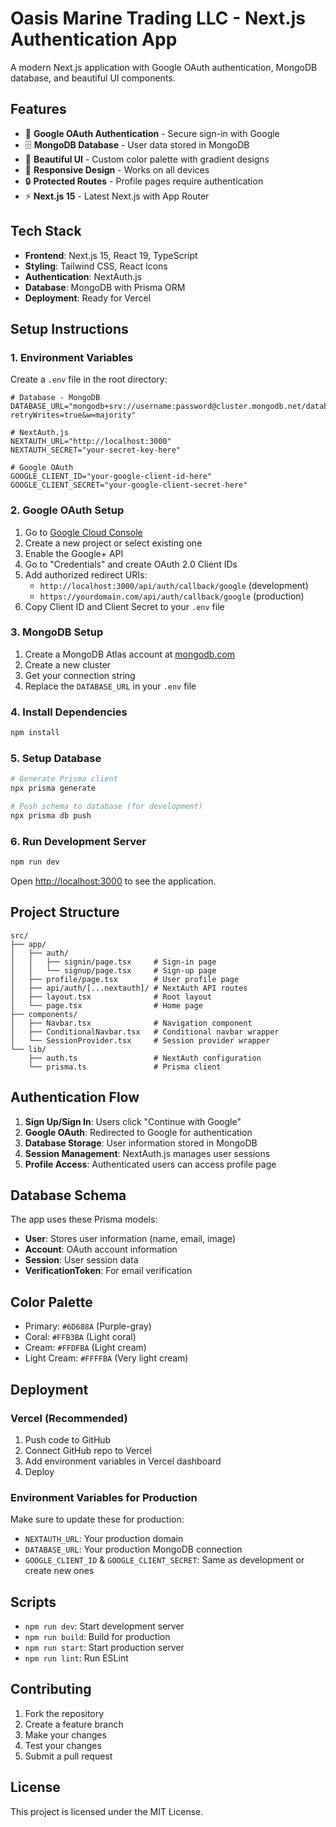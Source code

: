 # Oasis Marine Trading LLC - Next.js Authentication App

A modern Next.js application with Google OAuth authentication, MongoDB database, and beautiful UI components.

## Features

- 🔐 **Google OAuth Authentication** - Secure sign-in with Google
- 🗄️ **MongoDB Database** - User data stored in MongoDB
- 🎨 **Beautiful UI** - Custom color palette with gradient designs
- 📱 **Responsive Design** - Works on all devices
- 🔒 **Protected Routes** - Profile pages require authentication
- ⚡ **Next.js 15** - Latest Next.js with App Router

## Tech Stack

- **Frontend**: Next.js 15, React 19, TypeScript
- **Styling**: Tailwind CSS, React Icons
- **Authentication**: NextAuth.js
- **Database**: MongoDB with Prisma ORM
- **Deployment**: Ready for Vercel

## Setup Instructions

### 1. Environment Variables

Create a `.env` file in the root directory:

```env
# Database - MongoDB
DATABASE_URL="mongodb+srv://username:password@cluster.mongodb.net/database_name?retryWrites=true&w=majority"

# NextAuth.js
NEXTAUTH_URL="http://localhost:3000"
NEXTAUTH_SECRET="your-secret-key-here"

# Google OAuth
GOOGLE_CLIENT_ID="your-google-client-id-here"
GOOGLE_CLIENT_SECRET="your-google-client-secret-here"
```

### 2. Google OAuth Setup

1. Go to [Google Cloud Console](https://console.cloud.google.com/)
2. Create a new project or select existing one
3. Enable the Google+ API
4. Go to "Credentials" and create OAuth 2.0 Client IDs
5. Add authorized redirect URIs:
   - `http://localhost:3000/api/auth/callback/google` (development)
   - `https://yourdomain.com/api/auth/callback/google` (production)
6. Copy Client ID and Client Secret to your `.env` file

### 3. MongoDB Setup

1. Create a MongoDB Atlas account at [mongodb.com](https://www.mongodb.com/)
2. Create a new cluster
3. Get your connection string
4. Replace the `DATABASE_URL` in your `.env` file

### 4. Install Dependencies

```bash
npm install
```

### 5. Setup Database

```bash
# Generate Prisma client
npx prisma generate

# Push schema to database (for development)
npx prisma db push
```

### 6. Run Development Server

```bash
npm run dev
```

Open [http://localhost:3000](http://localhost:3000) to see the application.

## Project Structure

```
src/
├── app/
│   ├── auth/
│   │   ├── signin/page.tsx     # Sign-in page
│   │   └── signup/page.tsx     # Sign-up page
│   ├── profile/page.tsx        # User profile page
│   ├── api/auth/[...nextauth]/ # NextAuth API routes
│   ├── layout.tsx              # Root layout
│   └── page.tsx                # Home page
├── components/
│   ├── Navbar.tsx              # Navigation component
│   ├── ConditionalNavbar.tsx   # Conditional navbar wrapper
│   └── SessionProvider.tsx     # Session provider wrapper
└── lib/
    ├── auth.ts                 # NextAuth configuration
    └── prisma.ts               # Prisma client
```

## Authentication Flow

1. **Sign Up/Sign In**: Users click "Continue with Google"
2. **Google OAuth**: Redirected to Google for authentication
3. **Database Storage**: User information stored in MongoDB
4. **Session Management**: NextAuth.js manages user sessions
5. **Profile Access**: Authenticated users can access profile page

## Database Schema

The app uses these Prisma models:

- **User**: Stores user information (name, email, image)
- **Account**: OAuth account information
- **Session**: User session data
- **VerificationToken**: For email verification

## Color Palette

- Primary: `#6D688A` (Purple-gray)
- Coral: `#FFB3BA` (Light coral)
- Cream: `#FFDFBA` (Light cream)
- Light Cream: `#FFFFBA` (Very light cream)

## Deployment

### Vercel (Recommended)

1. Push code to GitHub
2. Connect GitHub repo to Vercel
3. Add environment variables in Vercel dashboard
4. Deploy

### Environment Variables for Production

Make sure to update these for production:

- `NEXTAUTH_URL`: Your production domain
- `DATABASE_URL`: Your production MongoDB connection
- `GOOGLE_CLIENT_ID` & `GOOGLE_CLIENT_SECRET`: Same as development or create new ones

## Scripts

- `npm run dev`: Start development server
- `npm run build`: Build for production
- `npm run start`: Start production server
- `npm run lint`: Run ESLint

## Contributing

1. Fork the repository
2. Create a feature branch
3. Make your changes
4. Test your changes
5. Submit a pull request

## License

This project is licensed under the MIT License.
